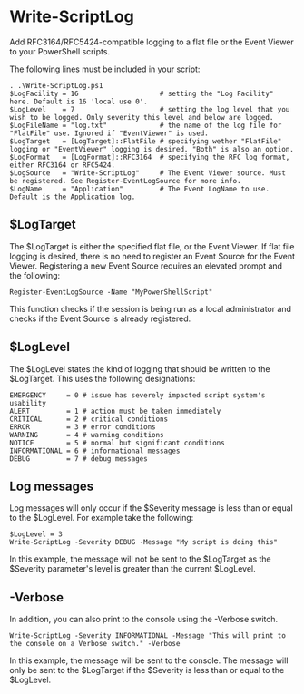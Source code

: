 # Write-ScriptLog
Add RFC3164/RFC5424-compatible logging to a flat file or the Event Viewer to your PowerShell scripts.

The following lines must be included in your script:
```
. .\Write-ScriptLog.ps1
$LogFacility = 16                    # setting the "Log Facility" here. Default is 16 'local use 0'.
$LogLevel    = 7                     # setting the log level that you wish to be logged. Only severity this level and below are logged.
$LogFileName = "log.txt"             # the name of the log file for "FlatFile" use. Ignored if "EventViewer" is used.
$LogTarget   = [LogTarget]::FlatFile # specifying wether "FlatFile" logging or "EventViewer" logging is desired. "Both" is also an option.
$LogFormat   = [LogFormat]::RFC3164  # specifying the RFC log format, either RFC3164 or RFC5424.
$LogSource   = "Write-ScriptLog"     # The Event Viewer source. Must be registered. See Register-EventLogSource for more info.
$LogName     = "Application"         # The Event LogName to use. Default is the Application log.
```
## $LogTarget
The $LogTarget is either the specified flat file, or the Event Viewer. If flat file logging is desired, there is no need to register an Event Source for the Event Viewer. Registering a new Event Source requires an elevated prompt and the following:
```
Register-EventLogSource -Name "MyPowerShellScript"
```
This function checks if the session is being run as a local administrator and checks if the Event Source is already registered.

## $LogLevel
The $LogLevel states the kind of logging that should be written to the $LogTarget. This uses the following designations:
```
EMERGENCY     = 0 # issue has severely impacted script system's usability
ALERT         = 1 # action must be taken immediately
CRITICAL      = 2 # critical conditions
ERROR         = 3 # error conditions
WARNING       = 4 # warning conditions 
NOTICE        = 5 # normal but significant conditions
INFORMATIONAL = 6 # informational messages
DEBUG         = 7 # debug messages
```

## Log messages
Log messages will only occur if the $Severity message is less than or equal to the $LogLevel. For example take the following:
```
$LogLevel = 3
Write-ScriptLog -Severity DEBUG -Message "My script is doing this"
```
In this example, the message will not be sent to the $LogTarget as the $Severity parameter's level is greater than the current $LogLevel.

## -Verbose
In addition, you can also print to the console using the -Verbose switch.
```
Write-ScriptLog -Severity INFORMATIONAL -Message "This will print to the console on a Verbose switch." -Verbose
```
In this example, the message will be sent to the console. The message will only be sent to the $LogTarget if the $Severity is less than or equal to the $LogLevel.
